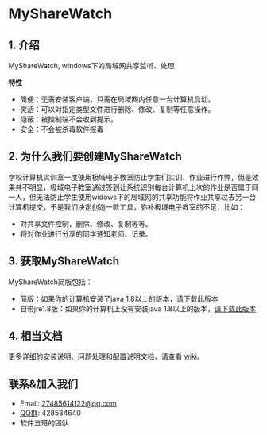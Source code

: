 # MyShareWatch

## 1. 介绍

MyShareWatch, windows下的局域网共享监听、处理

**特性**

* 简便：无需安装客户端，只需在局域网内任意一台计算机启动。
* 灵活：可以对指定类型文件进行删除、修改、复制等任意操作。
* 隐蔽：被控制端不会收到提示。
* 安全：不会被杀毒软件报毒

## 2. 为什么我们要创建MyShareWatch

学校计算机实训室一度使用极域电子教室防止学生们实训、作业进行作弊，但是效果并不明显，极域电子教室通过签到让系统识别每台计算机上次的作业是否属于同一人，但无法防止学生使用widows下的局域网的共享功能将作业共享过去另一台计算机提交，于是我们决定创造一款工具，弥补极域电子教室的不足，比如：

* 对共享文件控制，删除、修改、复制等等。
* 将对作业进行分享的同学通知老师、记录。

## 3. 获取MyShareWatch

MyShareWatch简版包括：

* 简版：如果你的计算机安装了java 1.8以上的版本，[请下载此版本](https://github.com/mysession/MyShareWatch)
* 自带jre1.8版：如果你的计算机上没有安装java 1.8以上的版本，[请下载此版本](https://github.com/mysession/MyShareWatch)

## 4. 相当文档

更多详细的安装说明、问题处理和配置说明文档，请查看 [wiki](https://github.com/leanote/leanote/wiki)。

## 联系&加入我们

* Email: 27485614122@qq.com
* [QQ群](https://jq.qq.com/?_wv=1027&k=483QqBQ): 428534640
* 软件五班的团队
